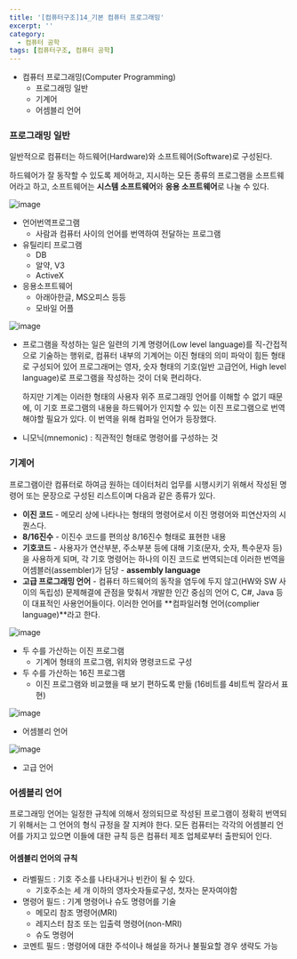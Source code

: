 ```yaml
---
title: '[컴퓨터구조]14_기본 컴퓨터 프로그래밍'
excerpt: ''
category:
  - 컴퓨터 공학
tags: [컴퓨터구조, 컴퓨터 공학]
---
```


- 컴퓨터 프로그래밍(Computer Programming)
  - 프로그래밍 일반
  - 기계어
  - 어셈블리 언어

### 프로그래밍 일반

일반적으로 컴퓨터는 하드웨어(Hardware)와 소프트웨어(Software)로 구성된다.

하드웨어가 잘 동작할 수 있도록 제어하고, 지시하는 모든 종류의 프로그램을 소프트웨어라고 하고, 소프트웨어는 **시스템 소프트웨어**와 **응용 소프트웨어**로 나눌 수 있다.

![image](https://user-images.githubusercontent.com/53068706/118093539-8d66e180-b408-11eb-8d01-9384c1f3317a.png)

- 언어번역프로그램
  - 사람과 컴퓨터 사이의 언어를 번역하여 전달하는 프로그램
- 유틸리티 프로그램
  - DB
  - 알약, V3
  - ActiveX
- 응용소프트웨어
  - 아래아한글, MS오피스 등등
  - 모바일 어플

![image](https://user-images.githubusercontent.com/53068706/118093902-0bc38380-b409-11eb-8298-3e47205f1244.png)

- 프로그램을 작성하는 일은 일련의 기계 명령어(Low level language)를 직-간접적으로 기술하는 행위로, 컴퓨터 내부의 기계어는 이진 형태의 의미 파악이 힘든 형태로 구성되어 있어 프로그래머는 영자, 숫자 형태의 기호(일반 고급언어, High level language)로 프로그램을 작성하는 것이 더욱 편리하다.

  하지만 기계는 이러한 형태의 사용자 위주 프로그래밍 언어를 이해할 수 없기 때문에, 이 기호 프로그램의 내용을 하드웨어가 인지할 수 있는 이진 프로그램으로 번역해야할 필요가 있다. 이 번역을 위해 컴파일 언어가 등장했다.

- 니모닉(mnemonic) : 직관적인 형태로 명령어를 구성하는 것

### 기계어

프로그램이란 컴퓨터로 하여금 원하는 데이터처리 업무를 시행시키기 위해서 작성된 명령어 또는 문장으로 구성된 리스트이며 다음과 같은 종류가 있다.

- **이진 코드** - 메모리 상에 나타나는 형태의 명령어로서 이진 명령어와 피연산자의 시퀀스다.
- **8/16진수** - 이진수 코드를 편의상 8/16진수 형태로 표현한 내용
- **기호코드** - 사용자가 연산부분, 주소부분 등에 대해 기호(문자, 숫자, 특수문자 등)을 사용하게 되며, 각 기호 명령어는 하나의 이진 코드로 번역되는데 이러한 번역을 어셈블러(assembler)가 담당 - **assembly language**
- **고급 프로그래밍 언어** - 컴퓨터 하드웨어의 동작을 염두에 두지 않고(HW와 SW 사이의 독립성) 문제해결에 관점을 맞춰서 개발한 인간 중심의 언어 C, C#, Java 등이 대표적인 사용언어들이다. 이러한 언어를 **컴파일러형 언어(complier language)**라고 한다.

![image](https://user-images.githubusercontent.com/53068706/118094838-3a8e2980-b40a-11eb-9b40-27c923b1900e.png)

- 두 수를 가산하는 이진 프로그램
  - 기계어 형태의 프로그램, 위치와 명령코드로 구성
- 두 수를 가산하는 16진 프로그램
  - 이진 프로그램와 비교했을 때 보기 편하도록 만듦 (16비트를 4비트씩 잘라서 표현)

![image](https://user-images.githubusercontent.com/53068706/118095557-331b5000-b40b-11eb-890b-5fc9eec96c3a.png)

- 어셈블리 언어

![image](https://user-images.githubusercontent.com/53068706/118095637-49291080-b40b-11eb-8931-d444acf9936c.png)

- 고급 언어

### 어셈블리 언어

프로그래밍 언어는 일정한 규칙에 의해서 정의되므로 작성된 프로그램이 정확히 번역되기 위해서는 그 언어의 형식 규정을 잘 지켜야 한다. 모든 컴퓨터는 각각의 어셈블리 언어를 가지고 있으면 이들에 대한 규칙 등은 컴퓨터 제조 업체로부터 출판되어 인다.

#### 어셈블리 언어의 규칙

- 라벨필드 : 기호 주소를 나타내거나 빈칸이 될 수 있다.
  - 기호주소는 세 개 이하의 영자숫자들로구성, 첫자는 문자여야함
- 명령어 필드 : 기계 명령어나 슈도 명령어를 기술
  - 메모리 참조 명령어(MRI)
  - 레지스터 참조 또는 입출력 명령어(non-MRI)
  - 슈도 명령어
- 코멘트 필드 : 명령어에 대한 주석이나 해설을 하거나 불필요할 경우 생략도 가능
